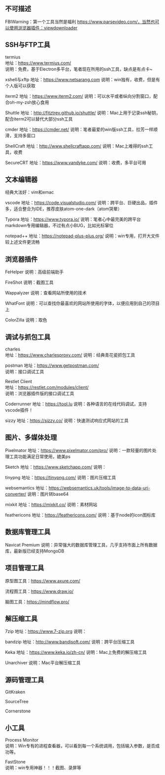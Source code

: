 ## 不可描述

FBIWarning：第一个工具当然是福利 https://www.parsevideo.com/，当然也可以使用浏览器插件：viewdownloader

## SSH与FTP工具

termius  
地址：https://www.termius.com/  
说明：免费，基于Electron多平台，笔者现在所用的ssh工具，缺点是有点卡~

xshell与xftp
地址：https://www.netsarang.com
说明：win独有，收费，但是有个人版可以获取

iterm2
地址：https://www.iterm2.com/
说明：可以水平或者纵向分割窗口，配合oh-my-zsh放心食用

Shuttle
地址：http://fitztrev.github.io/shuttle/
说明：Mac上用于记录ssh秘钥，配合iterm2可以替代大部分ssh工具

cmder
地址：https://cmder.net/
说明：笔者最爱的win版ssh工具，拉芳一样顺滑，支持多窗口

ShellCraft
地址：http://www.shellcraftapp.com/
说明：Mac上难得的ssh工具，收费

SecureCRT
地址：https://www.vandyke.com/
说明：收费，多平台可用

## 文本编辑器

经典大法好：vim和emac  

vscode
地址：https://code.visualstudio.com/
说明：跨平台、巨硬出品，插件多，适合整合为IDE，推荐皮肤atom-one-dark（atom哭晕）


Typora
地址：https://www.typora.io/
说明：笔者心中最完美的跨平台markdown专用编辑器，不过有点小BUG，比如光标窜位

notepad++
地址：https://notepad-plus-plus.org/
说明：win专用，打开大文件较上述文件更流畅

## 浏览器插件
FeHelper
说明：高级前端助手

FireShot
说明：截图工具

Wappalyzer 
说明：查看网站所使用的技术

WhatFont 
说明：可以查找你最喜欢的网站所使用的字体，以便应用到自己的项目上

ColorZilla
说明：取色

## 调试与抓包工具

charles  
地址：https://www.charlesproxy.com/
说明：经典青花瓷抓包工具      

postman
地址：https://www.getpostman.com/       
说明：接口调试工具

Restlet Client  
地址：https://restlet.com/modules/client/  
说明：浏览器插件版的接口调试工具

Coderrunner
地址：https://tool.lu
说明：各种语言的在线代码调试，支持vscode插件！

sizzy
地址：https://sizzy.co/
说明：快速测试响应式网站的工具

## 图片、多媒体处理

Pixelmator
地址：https://www.pixelmator.com/pro/
说明：一款轻量的图片处理工具功能满足日常使用，媲美ps

Sketch
地址：https://www.sketchapp.com/
说明：

tinypng
地址：https://tinypng.com/
说明：图片压缩工具

websemantics
地址：https://websemantics.uk/tools/image-to-data-uri-converter/
说明：图片转base64

mixkit
地址：https://mixkit.co/
说明：素材网站

feathericons
地址：https://feathericons.com/
说明：基于node的icon图标库

## 数据库管理工具
Navicat Premium 
说明：异常强大的数据库管理工具，几乎支持市面上所有数据库，最新版已经支持MongoDB

## 项目管理工具

原型图工具：https://www.axure.com/

流程图工具：https://www.draw.io/

脑图工具：https://mindflow.pro/


## 解压缩工具

7zip
地址：https://www.7-zip.org
说明：

bandzip
地址：http://www.bandisoft.com/
说明：跨平台压缩工具

Keka
地址：https://www.keka.io/zh-cn/
说明：Mac上免费的解压缩工具

Unarchiver
说明：Mac平台解压缩工具

## 源码管理工具

GitKraken

SourceTree

Cornerstone

## 小工具

Process Monitor  
说明：Win专有的进程查看器，可以看到每一个系统调用，包括输入参数，是否成功等。  

FastStone  
说明：win专用神器！！！截图、录屏等




